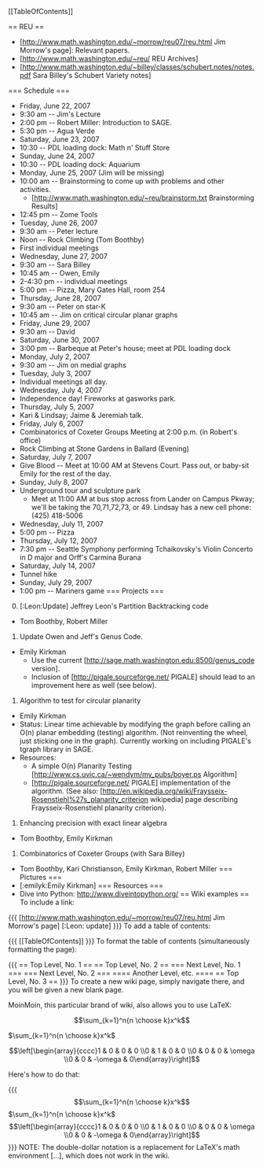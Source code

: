 [[TableOfContents]]

== REU ==
 * [http://www.math.washington.edu/~morrow/reu07/reu.html Jim Morrow's page]: Relevant papers.
 * [http://www.math.washington.edu/~reu/ REU Archives]
 * [http://www.math.washington.edu/~billey/classes/schubert.notes/notes.pdf Sara Billey's Schubert Variety notes]

=== Schedule ===
 * Friday, June 22, 2007
  * 9:30 am -- Jim's Lecture
  * 2:00 pm -- Robert Miller: Introduction to SAGE.
  * 5:30 pm -- Agua Verde
 * Saturday, June 23, 2007
  * 10:30 -- PDL loading dock: Math n' Stuff Store
 * Sunday, June 24, 2007
  * 10:30 -- PDL loading dock: Aquarium
 * Monday, June 25, 2007 (Jim will be missing)
  * 10:00 am -- Brainstorming to come up with problems and other activities.
    * [http://www.math.washington.edu/~reu/brainstorm.txt Brainstorming Results]
  * 12:45 pm -- Zome Tools
 * Tuesday, June 26, 2007
  * 9:30 am -- Peter lecture
  * Noon -- Rock Climbing (Tom Boothby)
  * First individual meetings
 * Wednesday, June 27, 2007
  * 9:30 am -- Sara Billey
  * 10:45 am -- Owen, Emily
  * 2-4:30 pm -- individual meetings
  * 5:00 pm -- Pizza, Mary Gates Hall, room 254
 * Thursday, June 28, 2007
  * 9:30 am -- Peter on star-K
  * 10:45 am -- Jim on critical circular planar graphs
 * Friday, June 29, 2007
  * 9:30 am -- David
 * Saturday, June 30, 2007
  * 3:00 pm -- Barbeque at Peter's house; meet at PDL loading dock 
 * Monday, July 2, 2007
  * 9:30 am -- Jim on medial graphs
 * Tuesday, July 3, 2007
  * Individual meetings all day.
 * Wednesday, July 4, 2007
  * Independence day!  Fireworks at gasworks park.
 * Thursday, July 5, 2007
  * Kari & Lindsay; Jaime & Jeremiah talk.
 * Friday, July 6, 2007
  * Combinatorics of Coxeter Groups Meeting at 2:00 p.m. (in Robert's office)
  * Rock Climbing at Stone Gardens in Ballard (Evening)
 * Saturday, July 7, 2007
  * Give Blood -- Meet at 10:00 AM at Stevens Court.  Pass out, or baby-sit Emily for the rest of the day.
 * Sunday, July 8, 2007 
  * Underground tour and sculpture park
    * Meet at 11:00 AM at bus stop across from Lander on Campus Pkway; we'll be taking the 70,71,72,73, or 49.  Lindsay has a new cell phone: (425) 418-5006
 * Wednesday, July 11, 2007
  * 5:00 pm -- Pizza
 * Thursday, July 12, 2007
  * 7:30 pm -- Seattle Symphony performing Tchaikovsky's Violin Concerto in D major and Orff's Carmina Burana
 * Saturday, July 14, 2007
  * Tunnel hike
 * Sunday, July 29, 2007
  * 1:00 pm -- Mariners game
=== Projects ===
 0. [:Leon:Update] Jeffrey Leon's Partition Backtracking code
  * Tom Boothby, Robert Miller
 1. Update Owen and Jeff's Genus Code.
  * Emily Kirkman
    * Use the current [http://sage.math.washington.edu:8500/genus_code version].
    * Inclusion of [http://pigale.sourceforge.net/ PIGALE] should lead to an improvement here as well (see below).
 1. Algorithm to test for circular planarity
  * Emily Kirkman
  * Status: Linear time achievable by modifying the graph before calling an O(n) planar embedding (testing) algorithm.  (Not reinventing the wheel, just sticking one in the graph).  Currently working on including PIGALE's tgraph library in SAGE.
  * Resources: 
    * A simple O(n) Planarity Testing [http://www.cs.uvic.ca/~wendym/my_pubs/boyer.ps Algorithm]
    * [http://pigale.sourceforge.net/ PIGALE] implementation of the algorithm.  (See also: [http://en.wikipedia.org/wiki/Fraysseix-Rosenstiehl%27s_planarity_criterion wikipedia] page describing Fraysseix-Rosenstiehl planarity criterion).
 1. Enhancing precision with exact linear algebra
  * Tom Boothby, Emily Kirkman
 1. Combinatorics of Coxeter Groups (with Sara Billey)
  * Tom Boothby, Kari Christianson, Emily Kirkman, Robert Miller
=== Pictures ===
 * [:emilyk:Emily Kirkman]
=== Resources ===
 * Dive into Python: http://www.diveintopython.org/
== Wiki examples ==
To include a link:

{{{
[http://www.math.washington.edu/~morrow/reu07/reu.html Jim Morrow's page]
[:Leon: update]
}}}
To add a table of contents:

{{{
[[TableOfContents]]
}}}
To format the table of contents (simultaneously formatting the page):

{{{
== Top Level, No. 1 ==
== Top Level, No. 2 ==
=== Next Level, No. 1 ===
=== Next Level, No. 2 ===
==== Another Level, etc. ====
== Top Level, No. 3 ==
}}}
To create a new wiki page, simply navigate there, and you will be given a new blank page.

MoinMoin, this particular brand of wiki, also allows you to use LaTeX:

$$\sum_{k=1}^n{n \choose k}x^k$$

$\sum_{k=1}^n{n \choose k}x^k$

$$\left[\begin{array}{cccc}1 & 0 & 0 & 0 \\0 & 1 & 0 & 0 \\0 & 0 & 0 & \omega \\0 & 0 & -\omega & 0\end{array}\right]$$

Here's how to do that:

{{{
$$\sum_{k=1}^n{n \choose k}x^k$$
$\sum_{k=1}^n{n \choose k}x^k$
$$\left[\begin{array}{cccc}1 & 0 & 0 & 0 \\0 & 1 & 0 & 0 \\0 & 0 & 0 & \omega \\0 & 0 & -\omega & 0\end{array}\right]$$
}}}
NOTE: The double-dollar notation is a replacement for LaTeX's math environment \[...\], which does not work in the wiki.
